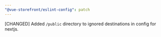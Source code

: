 ```yaml
---
"@vue-storefront/eslint-config": patch
---
```


[CHANGED] Added `/public` directory to ignored destinations in config for nextjs.
